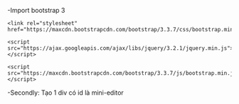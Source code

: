 -Import bootstrap 3
<!-- Latest compiled and minified CSS -->
    <link rel="stylesheet" href="https://maxcdn.bootstrapcdn.com/bootstrap/3.3.7/css/bootstrap.min.css">

<!-- jQuery library -->
    <script src="https://ajax.googleapis.com/ajax/libs/jquery/3.2.1/jquery.min.js"></script>

<!-- Latest compiled JavaScript -->
    <script src="https://maxcdn.bootstrapcdn.com/bootstrap/3.3.7/js/bootstrap.min.js"></script>

-Secondly: Tạo 1 div có id là mini-editor
